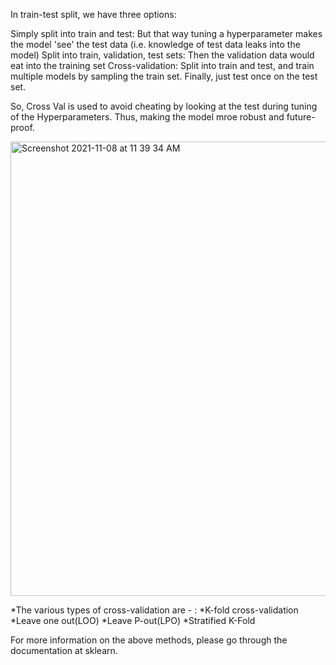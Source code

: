 In train-test split, we have three options:

  Simply split into train and test: But that way tuning a hyperparameter makes the model 'see' the test data (i.e. knowledge of test data leaks into the model)
  Split into train, validation, test sets: Then the validation data would eat into the training set
  Cross-validation: Split into train and test, and train multiple models by sampling the train set. Finally, just test once on the test set.
  
So, Cross Val is used to avoid cheating by looking at the test during tuning of the Hyperparameters. Thus, making the model mroe robust and future-proof.

<img width="727" alt="Screenshot 2021-11-08 at 11 39 34 AM" src="https://user-images.githubusercontent.com/61674750/140693052-b6fde009-faf8-41f8-a726-cdb54ea327bb.png">

 *The various types of cross-validation are - :
    *K-fold cross-validation
    *Leave one out(LOO)
    *Leave P-out(LPO)
    *Stratified K-Fold 
     

For more information on the above methods, please go through the documentation at sklearn.
